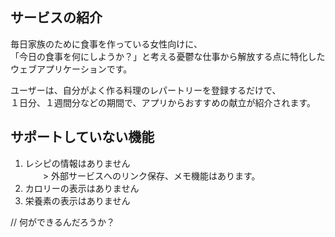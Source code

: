 ## サービスの紹介


毎日家族のために食事を作っている女性向けに、  
「今日の食事を何にしようか？」と考える憂鬱な仕事から解放する点に特化した  
ウェブアプリケーションです。


ユーザーは、自分がよく作る料理のレパートリーを登録するだけで、  
１日分、１週間分などの期間で、アプリからおすすめの献立が紹介されます。  


## サポートしていない機能


1. レシピの情報はありません  
　　> 外部サービスへのリンク保存、メモ機能はあります。
2. カロリーの表示はありません
3. 栄養素の表示はありません

// 何ができるんだろうか？
